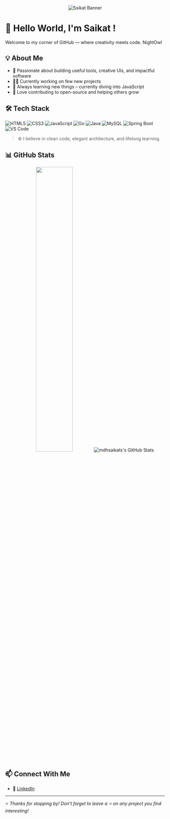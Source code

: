 <p align="center">
  <img src="https://user-images.githubusercontent.com/74038190/225813708-98b745f2-7d22-48cf-9150-083f1b00d6c9.gif" alt="Ssikat Banner" />
</p>


# 👋 Hello World, I'm Saikat !

Welcome to my corner of GitHub — where creativity meets code.
NightOwl
## 💡 About Me

- 🎯 Passionate about building useful tools, creative UIs, and impactful software  
- 👨‍💻 Currently working on few new projects  
- 🧠 Always learning new things – currently diving into JavaScript  
- 🌱 Love contributing to open-source and helping others grow  

## 🛠️ Tech Stack

![HTML5](https://img.shields.io/badge/HTML5-E34F26?style=flat&logo=html5&logoColor=white)
![CSS3](https://img.shields.io/badge/CSS3-1572B6?style=flat&logo=css3&logoColor=white)
![JavaScript](https://img.shields.io/badge/JavaScript-F7DF1E?style=flat&logo=javascript&logoColor=black)
![Go](https://img.shields.io/badge/Go-00ADD8?style=flat&logo=go&logoColor=white)
![Java](https://img.shields.io/badge/Java-ED8B00?style=flat&logo=openjdk&logoColor=white)
![MySQL](https://img.shields.io/badge/MySQL-4479A1?style=flat&logo=mysql&logoColor=white)
![Spring Boot](https://img.shields.io/badge/Spring%20Boot-6DB33F?style=flat&logo=spring-boot&logoColor=white)
![VS Code](https://img.shields.io/badge/VS%20Code-007ACC?style=flat&logo=visual-studio-code&logoColor=white)

> ⚙️ I believe in clean code, elegant architecture, and lifelong learning.

## 📊 GitHub Stats

<p align="center">
  <img src="https://github-readme-streak-stats.herokuapp.com?user=mdhsaikats&theme=radical" width="48%" />
  <img src="https://github-readme-stats.vercel.app/api/top-langs/?username=mdhsaikats&theme=radical&show_icons=true&hide_border=true&layout=compact" alt="mdhsaikats's GitHub Stats" />
</p>

## 📫 Connect With Me

- 💼 [LinkedIn](https://www.linkedin.com/in/saikat-sikder-708bb7218/)

---

⭐ *Thanks for stopping by! Don’t forget to leave a ⭐ on any project you find interesting!*

